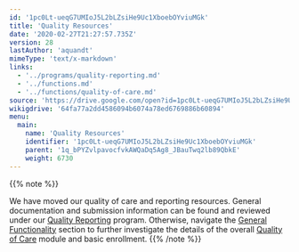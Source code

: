 ```yaml
---
id: '1pc0Lt-ueqG7UMIoJ5L2bLZsiHe9Uc1XboebOYviuMGk'
title: 'Quality Resources'
date: '2020-02-27T21:27:57.735Z'
version: 28
lastAuthor: 'aquandt'
mimeType: 'text/x-markdown'
links:
  - '../programs/quality-reporting.md'
  - '../functions.md'
  - '../functions/quality-of-care.md'
source: 'https://drive.google.com/open?id=1pc0Lt-ueqG7UMIoJ5L2bLZsiHe9Uc1XboebOYviuMGk'
wikigdrive: '64fa77a2dd4586094b6074a78ed6769886b60894'
menu:
  main:
    name: 'Quality Resources'
    identifier: '1pc0Lt-ueqG7UMIoJ5L2bLZsiHe9Uc1XboebOYviuMGk'
    parent: '1q_bPYZvlpavocfvkAWQaDq5Ag8_JBauTwq2lb89QbkE'
    weight: 6730
---
```

{{% note %}}

We have moved our quality of care and reporting resources. General documentation and submission information can be found and reviewed under our [Quality Reporting](../programs/quality-reporting.md) program. Otherwise, navigate the [General Functionality](../functions.md) section to further investigate the details of the overall [Quality of Care](../functions/quality-of-care.md) module and basic enrollment.
{{% /note %}}


